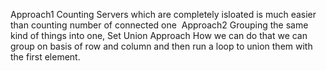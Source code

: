 Approach1
Counting Servers which are completely isloated is much easier than counting number of connected one
​
Approach2
Grouping the same kind of things into one, Set Union Approach
How we can do that we can group on basis of row and column and then run a loop to union them with the first element.